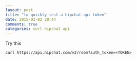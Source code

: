 ```yaml
---
layout: post
title: "to quickly test a hipchat api token"
date: 2015-03-02 20:44
comments: true
categories: curl hipchat api 
---
```


Try this

    curl https://api.hipchat.com/v2/room?auth_token=<TOKEN>
